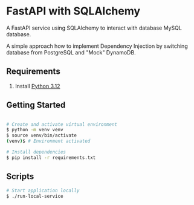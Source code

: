 # FastAPI with SQLAlchemy

A FastAPI service using SQLAlchemy to interact with database MySQL database.

A simple approach how to implement Dependency Injection by switching database from PostgreSQL and "Mock" DynamoDB.

## Requirements
1. Install [Python 3.12](https://www.python.org/)

## Getting Started
```bash

# Create and activate virtual environment
$ python -m venv venv
$ source venv/bin/activate
(venv)$ # Environment activated

# Install dependencies
$ pip install -r requirements.txt
```

## Scripts
```bash
# Start application locally
$ ./run-local-service
```